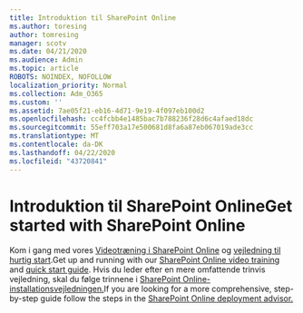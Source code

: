 ```yaml
---
title: Introduktion til SharePoint Online
ms.author: toresing
author: tomresing
manager: scotv
ms.date: 04/21/2020
ms.audience: Admin
ms.topic: article
ROBOTS: NOINDEX, NOFOLLOW
localization_priority: Normal
ms.collection: Adm_O365
ms.custom: ''
ms.assetid: 7ae05f21-eb16-4d71-9e19-4f097eb100d2
ms.openlocfilehash: cc4fcbb4e1485bac7b788236f28d6c4afaed18dc
ms.sourcegitcommit: 55eff703a17e500681d8fa6a87eb067019ade3cc
ms.translationtype: MT
ms.contentlocale: da-DK
ms.lasthandoff: 04/22/2020
ms.locfileid: "43720841"
---
```

# <a name="get-started-with-sharepoint-online"></a><span data-ttu-id="55477-102">Introduktion til SharePoint Online</span><span class="sxs-lookup"><span data-stu-id="55477-102">Get started with SharePoint Online</span></span>

<span data-ttu-id="55477-103">Kom i gang med vores [Videotræning i SharePoint Online](https://go.microsoft.com/fwlink/?linkid=866438) og [vejledning til hurtig start](https://go.microsoft.com/fwlink/?linkid=866437).</span><span class="sxs-lookup"><span data-stu-id="55477-103">Get up and running with our [SharePoint Online video training](https://go.microsoft.com/fwlink/?linkid=866438) and [quick start guide](https://go.microsoft.com/fwlink/?linkid=866437).</span></span> <span data-ttu-id="55477-104">Hvis du leder efter en mere omfattende trinvis vejledning, skal du følge trinnene i [SharePoint Online-installationsvejledningen.](https://portal.office.com/onboarding/sharepointonline#/)</span><span class="sxs-lookup"><span data-stu-id="55477-104">If you are looking for a more comprehensive, step-by-step guide follow the steps in the [SharePoint Online deployment advisor.](https://portal.office.com/onboarding/sharepointonline#/)</span></span>
  

